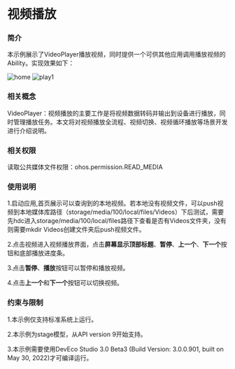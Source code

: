 # 视频播放

### 简介

本示例展示了VideoPlayer播放视频，同时提供一个可供其他应用调用播放视频的Ability。实现效果如下：

![home](screenshots/devices/home.png) ![play1](screenshots/devices/play1.png)

### 相关概念

VideoPlayer：视频播放的主要工作是将视频数据转码并输出到设备进行播放，同时管理播放任务。本文将对视频播放全流程、视频切换、视频循环播放等场景开发进行介绍说明。

### 相关权限

读取公共媒体文件权限：ohos.permission.READ_MEDIA

### 使用说明

1.启动应用,首页展示可以查询到的本地视频。若本地没有视频文件，可以push视频到本地媒体库路径（storage/media/100/local/files/Videos）下后测试，需要先hdc进入storage/media/100/local/files路径下查看是否有Videos文件夹，没有则需要mkdir Videos创建文件夹后push视频文件。

2.点击视频进入视频播放界面，点击**屏幕显示顶部标题**、**暂停**、**上一个**、**下一个**按钮和底部播放进度条。

3.点击**暂停**、**播放**按钮可以暂停和播放视频。

4.点击**上一个**和**下一个**按钮可以切换视频。


### 约束与限制

1.本示例仅支持标准系统上运行。

2.本示例为stage模型，从API version 9开始支持。

3.本示例需要使用DevEco Studio 3.0 Beta3 (Build Version: 3.0.0.901, built on May 30, 2022)才可编译运行。